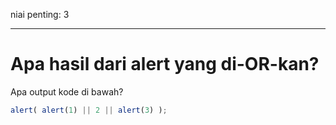 niai penting: 3

---

# Apa hasil dari alert yang di-OR-kan?

Apa output kode di bawah?

```js
alert( alert(1) || 2 || alert(3) );
```

